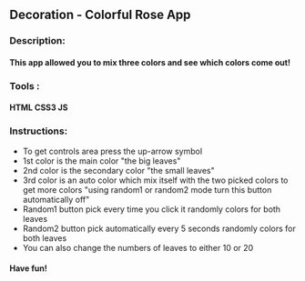 ## Decoration - Colorful Rose App
### Description:
#### This app allowed you to mix three colors and see which colors come out!
### Tools :
#### HTML CSS3 JS
### Instructions:
- To get controls area press the up-arrow symbol
- 1st color is the main color "the big leaves"
- 2nd color is the secondary color "the small leaves"
- 3rd color is an auto color which mix itself with the two picked colors to get more colors "using random1 or random2 mode turn this button automatically off"
- Random1 button pick every time you click it randomly colors for both leaves
- Random2 button pick automatically every 5 seconds randomly colors for both leaves
- You can also change the numbers of leaves to either 10 or 20 
#### Have fun!